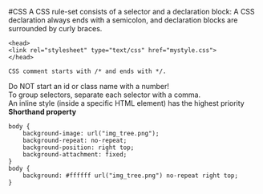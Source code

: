 #CSS
A CSS rule-set consists of a selector and a declaration block:
A CSS declaration always ends with a semicolon, and declaration blocks are surrounded by curly braces.
```
<head>
<link rel="stylesheet" type="text/css" href="mystyle.css">
</head>

CSS comment starts with /* and ends with */.
```
Do NOT start an id or class name with a number!  
To group selectors, separate each selector with a comma.  
An inline style (inside a specific HTML element) has the highest priority  
**Shorthand property**
```
body {
    background-image: url("img_tree.png");
    background-repeat: no-repeat;
    background-position: right top;
    background-attachment: fixed;
}
body {
    background: #ffffff url("img_tree.png") no-repeat right top;
}
```
